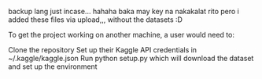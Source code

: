 backup lang just incase... hahaha baka may key na nakakalat rito pero i added these files via upload,,, without the datasets :D

To get the project working on another machine, a user would need to:

Clone the repository
Set up their Kaggle API credentials in ~/.kaggle/kaggle.json
Run python setup.py which will download the dataset and set up the environment
